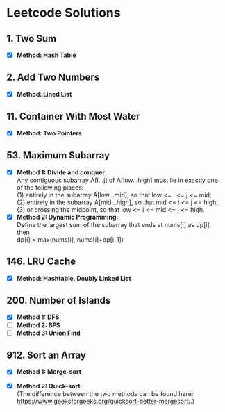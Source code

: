 # Leetcode Solutions

## 1. Two Sum
- [x] **Method: Hash Table**

## 2. Add Two Numbers
- [x] **Method: Lined List**

## 11. Container With Most Water
- [x] **Method: Two Pointers**

## 53. Maximum Subarray
- [x] **Method 1: Divide and conquer:**    
Any contiguous subarray A[i...j] of A[low...high] must lie in exactly one of the following places:  
(1) entirely in the subarray A[low...mid], so that low <= i <= j <= mid;  
(2) entirely in the subarray A[mid...high], so that mid <= i <= j <= high;  
(3) or crossing the midpoint, so that low <= i <= mid <= j <= high.
- [x] **Method 2: Dynamic Programming:**   
Define the largest sum of the subarray that ends at nums[i] as dp[i], then  
dp[i] = max(nums[i], nums[i]+dp[i-1]) 

## 146. LRU Cache
- [x] **Method: Hashtable, Doubly Linked List**

## 200. Number of Islands
- [x] **Method 1: DFS**
- [ ] **Method 2: BFS**
- [ ] **Method 3: Union Find**

## 912. Sort an Array
- [x] **Method 1: Merge-sort**
- [x] **Method 2: Quick-sort**  
(The difference between the two methods can be found here: https://www.geeksforgeeks.org/quicksort-better-mergesort/.)



